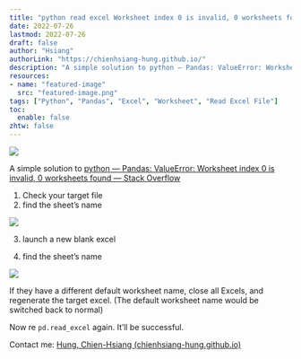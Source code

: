```yaml
---
title: "python read excel Worksheet index 0 is invalid, 0 worksheets found"
date: 2022-07-26
lastmod: 2022-07-26
draft: false
author: "Hsiang"
authorLink: "https://chienhsiang-hung.github.io/"
description: "A simple solution to python — Pandas: ValueError: Worksheet index 0 is invalid, 0 worksheets found — Stack Overflow"
resources:
- name: "featured-image"
  src: "featured-image.png"
tags: ["Python", "Pandas", "Excel", "Worksheet", "Read Excel File"]
toc:
  enable: false
zhtw: false
---
```

![](https://miro.medium.com/max/1400/1*FAGWIm_mhdqVz-CXtEWhHg.png)

A simple solution to  [python — Pandas: ValueError: Worksheet index 0 is invalid, 0 worksheets found — Stack Overflow](https://stackoverflow.com/questions/69948897/pandas-valueerror-worksheet-index-0-is-invalid-0-worksheets-found)

1.  Check your target file
2.  find the sheet’s name

![](https://miro.medium.com/max/726/1*LVZ0ZWG2UxYfXUbeAq8OeA.png)

3. launch a new blank excel

4. find the sheet’s name

![](https://miro.medium.com/max/738/1*_87mu4KBYmV9bRIfIc4t_A.png)

If they have a different default worksheet name, close all Excels, and regenerate the target excel. (The default worksheet name would be switched back to normal)

Now re  `pd.read_excel`  again. It’ll be successful.

Contact me:  [Hung, Chien-Hsiang (chienhsiang-hung.github.io)](https://chienhsiang-hung.github.io/)